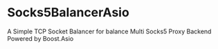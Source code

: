 # Socks5BalancerAsio
A Simple TCP Socket Balancer for balance Multi Socks5 Proxy Backend Powered by Boost.Asio
